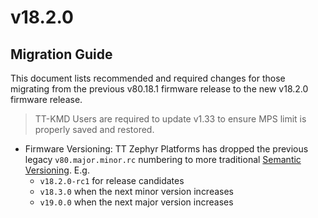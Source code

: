 # v18.2.0

## Migration Guide

This document lists recommended and required changes for those migrating from the previous v80.18.1 firmware release to the new v18.2.0 firmware release.

> TT-KMD Users are required to update v1.33 to ensure MPS limit is properly saved and restored.

* Firmware Versioning: TT Zephyr Platforms has dropped the previous legacy `v80.major.minor.rc` numbering to more traditional [Semantic Versioning](https://semver.org). E.g.
  * `v18.2.0-rc1` for release candidates
  * `v18.3.0` when the next minor version increases
  * `v19.0.0` when the next major version increases
